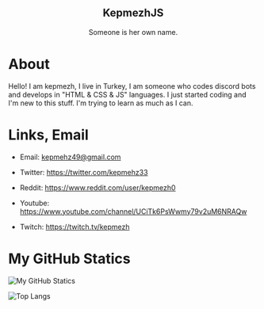 <p align="center">
 <h2 align="center">KepmezhJS</h2>
 <p align="center">Someone is her own name.</p>
</p>

# About

Hello! I am kepmezh, I live in Turkey, I am someone who codes discord bots and develops in "HTML & CSS & JS" languages. I just started coding and I'm new to this stuff. I'm trying to learn as much as I can.

# Links, Email

- Email: kepmehz49@gmail.com

- Twitter: https://twitter.com/kepmehz33
- Reddit: https://www.reddit.com/user/kepmezh0
- Youtube: https://www.youtube.com/channel/UCiTk6PsWwmy79v2uM6NRAQw
- Twitch: https://twitch.tv/kepmezh

# My GitHub Statics

![My GitHub Statics](https://github-readme-stats.vercel.app/api?username=kepmehzjs&show_icons=true&bg_color=30,e96443,904e95&title_color=fff&text_color=fff)

![Top Langs](https://github-readme-stats.vercel.app/api/top-langs/?username=kepmehzjs)
